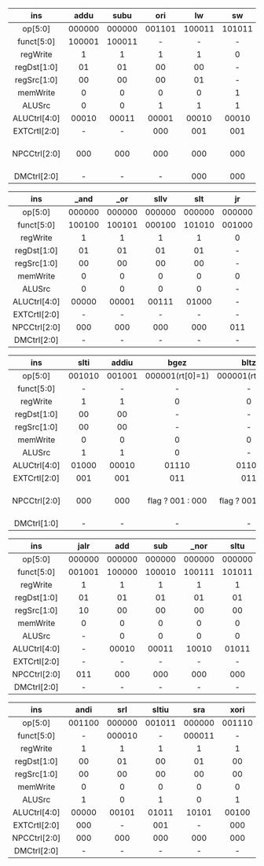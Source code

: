 |     ins      |  addu  |  subu  |  ori   |   lw   |   sw   |       beq        |  lui   | sll(nop) |   j    |
| :----------: | :----: | :----: | :----: | :----: | :----: | :--------------: | :----: | :------: | :----: |
|   op[5:0]    | 000000 | 000000 | 001101 | 100011 | 101011 |      000100      | 001111 |  000000  | 000010 |
|  funct[5:0]  | 100001 | 100011 |   -    |   -    |   -    |        -         |   -    |  000000  |   -    |
|   regWrite   |   1    |   1    |   1    |   1    |   0    |        0         |   1    |    1     |   0    |
| regDst[1:0]  |   01   |   01   |   00   |   00   |   -    |        -         |   00   |    01    |   -    |
| regSrc[1:0]  |   00   |   00   |   00   |   01   |   -    |        -         |   00   |    00    |   -    |
|   memWrite   |   0    |   0    |   0    |   0    |   1    |        0         |   0    |    0     |   0    |
|    ALUSrc    |   0    |   0    |   1    |   1    |   1    |        0         |   1    |    0     |   -    |
| ALUCtrl[4:0] | 00010  | 00011  | 00001  | 00010  | 00010  |      01010       | 00001  |  00110   |   -    |
| EXTCrtl[2:0] |   -    |   -    |  000   |  001   |  001   |       011        |  010   |    -     |   -    |
| NPCCtrl[2:0] |  000   |  000   |  000   |  000   |  000   | flag ? 001 : 000 |  000   |   000    |  010   |
| DMCtrl[2:0]  |   -    |   -    |   -    |  000   |  000   |        -         |   -    |    -     |   -    |



|     ins      |  _and  |  _or   |  sllv  |  slt   |   jr   |  addi  |  jal   |   sh   |   sb   |   lh   |   lb   |
| :----------: | :----: | :----: | :----: | :----: | :----: | :----: | :----: | :----: | :----: | :----: | :----: |
|   op[5:0]    | 000000 | 000000 | 000000 | 000000 | 000000 | 001000 | 000011 | 101001 | 101000 | 100001 | 100000 |
|  funct[5:0]  | 100100 | 100101 | 000100 | 101010 | 001000 |   -    |   -    |   -    |   -    |   -    |   -    |
|   regWrite   |   1    |   1    |   1    |   1    |   0    |   1    |   1    |   0    |   0    |   1    |   1    |
| regDst[1:0]  |   01   |   01   |   01   |   01   |   -    |   00   |   10   |   -    |   -    |   00   |   00   |
| regSrc[1:0]  |   00   |   00   |   00   |   00   |   -    |   00   |   10   |   -    |   -    |   01   |   01   |
|   memWrite   |   0    |   0    |   0    |   0    |   0    |   0    |   0    |   1    |   1    |   0    |   0    |
|    ALUSrc    |   0    |   0    |   0    |   0    |   -    |   1    |   -    |   1    |   1    |   1    |   1    |
| ALUCtrl[4:0] | 00000  | 00001  | 00111  | 01000  |   -    | 00010  |   -    | 00010  | 00010  | 00010  | 00010  |
| EXTCrtl[2:0] |   -    |   -    |   -    |   -    |   -    |  001   |   -    |  001   |  001   |  001   |  001   |
| NPCCtrl[2:0] |  000   |  000   |  000   |  000   |  011   |  000   |  010   |  000   |  000   |  000   |  000   |
| DMCtrl[2:0]  |   -    |   -    |   -    |   -    |   -    |   -    |   -    |  001   |  010   |  001   |  010   |



|     ins      |  slti  | addiu  |       bgez       |       bltz       |       bgtz       |       blez       |       bne        |
| :----------: | :----: | :----: | :--------------: | :--------------: | :--------------: | :--------------: | :--------------: |
|   op[5:0]    | 001010 | 001001 | 000001(rt[0]=1)  | 000001(rt[0]=0)  |      000111      |      000110      |      000101      |
|  funct[5:0]  |   -    |   -    |        -         |        -         |        -         |        -         |        -         |
|   regWrite   |   1    |   1    |        0         |        0         |        0         |        0         |        0         |
| regDst[1:0]  |   00   |   00   |        -         |        -         |        -         |        -         |        -         |
| regSrc[1:0]  |   00   |   00   |        -         |        -         |        -         |        -         |        -         |
|   memWrite   |   0    |   0    |        0         |        0         |        0         |        0         |        0         |
|    ALUSrc    |   1    |   1    |        0         |        -         |        -         |        0         |        0         |
| ALUCtrl[4:0] | 01000  | 00010  |      01110       |      01101       |      01001       |      01111       |      10001       |
| EXTCrtl[2:0] |  001   |  001   |       011        |       011        |       011        |       011        |       011        |
| NPCCtrl[2:0] |  000   |  000   | flag ? 001 : 000 | flag ? 001 : 000 | flag ? 001 : 000 | flag ? 001 : 000 | flag ? 001 : 000 |
| DMCtrl[1:0]  |   -    |   -    |        -         |        -         |        -         |        -         |        -         |



|     ins      |  jalr  |  add   |  sub   |  _nor  |  sltu  |  srav  |  srlv  |  _xor  |
| :----------: | :----: | :----: | :----: | :----: | :----: | :----: | :----: | :----: |
|   op[5:0]    | 000000 | 000000 | 000000 | 000000 | 000000 | 000000 | 000000 | 000000 |
|  funct[5:0]  | 001001 | 100000 | 100010 | 100111 | 101011 | 000111 | 000110 | 100110 |
|   regWrite   |   1    |   1    |   1    |   1    |   1    |   1    |   1    |   1    |
| regDst[1:0]  |   01   |   01   |   01   |   01   |   01   |   01   |   01   |   01   |
| regSrc[1:0]  |   10   |   00   |   00   |   00   |   00   |   00   |   00   |   00   |
|   memWrite   |   0    |   0    |   0    |   0    |   0    |   0    |   0    |   0    |
|    ALUSrc    |   -    |   0    |   0    |   0    |   0    |   0    |   0    |   0    |
| ALUCtrl[4:0] |   -    | 00010  | 00011  | 10010  | 01011  | 10011  | 10100  | 00100  |
| EXTCrtl[2:0] |   -    |   -    |   -    |   -    |   -    |   -    |   -    |   -    |
| NPCCtrl[2:0] |  011   |  000   |  000   |  000   |  000   |  000   |  000   |  000   |
| DMCtrl[2:0]  |   -    |   -    |   -    |   -    |   -    |   -    |   -    |   -    |



|     ins      |  andi  |  srl   | sltiu  |  sra   |  xori  |  lbu   |  lhu   |      |      |      |
| :----------: | :----: | :----: | :----: | :----: | :----: | :----: | :----: | :--: | :--: | :--: |
|   op[5:0]    | 001100 | 000000 | 001011 | 000000 | 001110 | 100100 | 100101 |      |      |      |
|  funct[5:0]  |   -    | 000010 |   -    | 000011 |   -    |   -    |   -    |      |      |      |
|   regWrite   |   1    |   1    |   1    |   1    |   1    |   1    |   1    |      |      |      |
| regDst[1:0]  |   00   |   01   |   00   |   01   |   00   |   00   |   00   |      |      |      |
| regSrc[1:0]  |   00   |   00   |   00   |   00   |   00   |   01   |   01   |      |      |      |
|   memWrite   |   0    |   0    |   0    |   0    |   0    |   0    |   0    |      |      |      |
|    ALUSrc    |   1    |   0    |   1    |   0    |   1    |   1    |   1    |      |      |      |
| ALUCtrl[4:0] | 00000  | 00101  | 01011  | 10101  | 00100  | 00010  | 00010  |      |      |      |
| EXTCrtl[2:0] |  000   |   -    |  001   |   -    |  000   |  001   |  001   |      |      |      |
| NPCCtrl[2:0] |  000   |  000   |  000   |  000   |  000   |  000   |  000   |      |      |      |
| DMCtrl[2:0]  |   -    |   -    |   -    |   -    |   -    |  100   |  011   |      |      |      |

